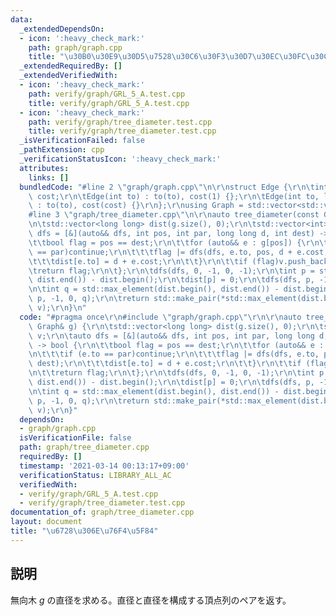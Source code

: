 ```yaml
---
data:
  _extendedDependsOn:
  - icon: ':heavy_check_mark:'
    path: graph/graph.cpp
    title: "\u30B0\u30E9\u30D5\u7528\u30C6\u30F3\u30D7\u30EC\u30FC\u30C8"
  _extendedRequiredBy: []
  _extendedVerifiedWith:
  - icon: ':heavy_check_mark:'
    path: verify/graph/GRL_5_A.test.cpp
    title: verify/graph/GRL_5_A.test.cpp
  - icon: ':heavy_check_mark:'
    path: verify/graph/tree_diameter.test.cpp
    title: verify/graph/tree_diameter.test.cpp
  _isVerificationFailed: false
  _pathExtension: cpp
  _verificationStatusIcon: ':heavy_check_mark:'
  attributes:
    links: []
  bundledCode: "#line 2 \"graph/graph.cpp\"\n\r\nstruct Edge {\r\n\tint to; long long\
    \ cost;\r\n\tEdge(int to) : to(to), cost(1) {};\r\n\tEdge(int to, long long cost)\
    \ : to(to), cost(cost) {}\r\n};\r\nusing Graph = std::vector<std::vector<Edge>>;\n\
    #line 3 \"graph/tree_diameter.cpp\"\n\r\nauto tree_diameter(const Graph& g) {\r\
    \n\tstd::vector<long long> dist(g.size(), 0);\r\n\tstd::vector<int> v;\r\n\tauto\
    \ dfs = [&](auto&& dfs, int pos, int par, long long d, int dest) -> bool {\r\n\
    \t\tbool flag = pos == dest;\r\n\t\tfor (auto&& e : g[pos]) {\r\n\t\t\tif (e.to\
    \ == par)continue;\r\n\t\t\tflag |= dfs(dfs, e.to, pos, d + e.cost, dest);\r\n\
    \t\t\tdist[e.to] = d + e.cost;\r\n\t\t}\r\n\t\tif (flag)v.push_back(pos);\r\n\t\
    \treturn flag;\r\n\t};\r\n\tdfs(dfs, 0, -1, 0, -1);\r\n\tint p = std::max_element(dist.begin(),\
    \ dist.end()) - dist.begin();\r\n\tdist[p] = 0;\r\n\tdfs(dfs, p, -1, 0, -1);\r\
    \n\tint q = std::max_element(dist.begin(), dist.end()) - dist.begin();\r\n\tdfs(dfs,\
    \ p, -1, 0, q);\r\n\treturn std::make_pair(*std::max_element(dist.begin(), dist.end()),\
    \ v);\r\n}\n"
  code: "#pragma once\r\n#include \"graph/graph.cpp\"\r\n\r\nauto tree_diameter(const\
    \ Graph& g) {\r\n\tstd::vector<long long> dist(g.size(), 0);\r\n\tstd::vector<int>\
    \ v;\r\n\tauto dfs = [&](auto&& dfs, int pos, int par, long long d, int dest)\
    \ -> bool {\r\n\t\tbool flag = pos == dest;\r\n\t\tfor (auto&& e : g[pos]) {\r\
    \n\t\t\tif (e.to == par)continue;\r\n\t\t\tflag |= dfs(dfs, e.to, pos, d + e.cost,\
    \ dest);\r\n\t\t\tdist[e.to] = d + e.cost;\r\n\t\t}\r\n\t\tif (flag)v.push_back(pos);\r\
    \n\t\treturn flag;\r\n\t};\r\n\tdfs(dfs, 0, -1, 0, -1);\r\n\tint p = std::max_element(dist.begin(),\
    \ dist.end()) - dist.begin();\r\n\tdist[p] = 0;\r\n\tdfs(dfs, p, -1, 0, -1);\r\
    \n\tint q = std::max_element(dist.begin(), dist.end()) - dist.begin();\r\n\tdfs(dfs,\
    \ p, -1, 0, q);\r\n\treturn std::make_pair(*std::max_element(dist.begin(), dist.end()),\
    \ v);\r\n}"
  dependsOn:
  - graph/graph.cpp
  isVerificationFile: false
  path: graph/tree_diameter.cpp
  requiredBy: []
  timestamp: '2021-03-14 00:13:17+09:00'
  verificationStatus: LIBRARY_ALL_AC
  verifiedWith:
  - verify/graph/GRL_5_A.test.cpp
  - verify/graph/tree_diameter.test.cpp
documentation_of: graph/tree_diameter.cpp
layout: document
title: "\u6728\u306E\u76F4\u5F84"
---
```


## 説明
無向木 $g$ の直径を求める。直径と直径を構成する頂点列のペアを返す。